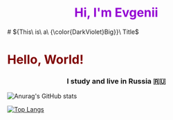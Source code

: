 <h1 style="color: RGB(148, 0, 211)" align="center">Hi, I'm Evgenii</h1>
# ${This\ is\ a\ {\color{DarkViolet}Big}}\ Title$
<h1><font color="maroon">Hello, World!</font></h1>
<h3 align="center">I study and live in Russia 🇷🇺</h3>

![Anurag's GitHub stats](https://github-readme-stats.vercel.app/api?username=anarkilimitz&show_icons=true&theme=radical)

[![Top Langs](https://github-readme-stats.vercel.app/api/top-langs/?username=anarkilimitz&layout=compact)](https://github.com/anarkilimitz/github-readme-stats)
